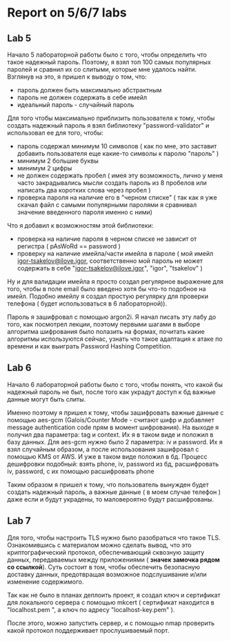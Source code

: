 # Report on 5/6/7 labs

## Lab 5
Начало 5 лабораторной работы было с того, чтобы определить что такое надежный пароль. Поэтому, я взял топ 100 самых популярных паролей и сравнил их со слитыми, которые мне удалось найти. Взглянув на это, я пришел к выводу о том, что:
- пароль должен быть максимально абстрактным
- пароль не должен содержать в себе имейл
- идеальный пароль - случайный пароль

Для того чтобы максимально приблизить пользователя к тому, чтобы создать надежный пароль я взял библиотеку "password-validator" и использовал ее для того, чтобы:
- пароль содержал минимум 10 символов ( как по мне, это заставит добавить пользователя еще какие-то символы к паролю "пароль" )
- минимум 2 большие буквы
- минимум 2 цифры
- не должен содержать пробел ( имея эту возможность, лично у меня часто закрадывались мысли создать пароль из 8 пробелов или написать два коротких слова через пробел )
- проверка пароля на наличие его в "черном списке" ( так как я уже скачал файл с самыми популярными паролями я сравнивал значение введенного пароля именно с ними)

Что я добавил к возможностям этой библиотеки:
- проверка на наличие пароля в черном списке не зависит от регистра ( pAsWoRd == password )
- проверку на наличие имейла/части имейла в пароле ( мой имейл igor-tsakelov@ilove.igor, соответственно мой пароль не может содержать в себе "igor-tsakelov@ilove.igor", "igor", "tsakelov" )

Ну и для валидации имейла я просто создал регулярное выражение для того, чтобы в поле email было введено хотя бы что-то подобное на имейл.
Подобно имейлу я создал простую регулярку для проверки телефона ( будет использоваться в 6 лабораторной)).

Пароль я зашифровал с помощью argon2i. Я начал писать эту лабу до того, как посмотрел лекции, поэтому первыми шагами в выборе алгоритма шифрования было полазить на формах, почитать какие алгоритмы используются сейчас, узнать что такое адаптация к атаке по времени и как выиграть Password Hashing Competition.

## Lab 6
Начало 6 лабораторной работы было с того, чтобы понять, что какой бы надежный пароль не был, после того как украдут доступ к бд важные данные могут быть слиты.

Именно поэтому я пришел к тому, чтобы зашифровать важные данные с помощью aes-gcm (Galois/Counter Mode - считают шифр и добавляет message authentication code прям в момент шифрования). На выходе я получил два параметра: tag и context. Их я в таком виде и положил в базу данных. Для aes-gcm нужно было 2 параметра: iv и password. Их я взял случайным образом, а после использования зашифровал с помощью KMS от AWS. И уже в таком виде положил в бд.
Процесс дешифровки подобный: взять phone, iv, password из бд, расшифровать iv, password, с их помощью расшифровать phone

Таким образом я пришел к тому, что пользователь вынужден будет создать надежный пароль, а важные данные ( в моем случае телефон ) даже если и будут украдены, то маловероятно будут расшифрованы.

## Lab 7

Для того, чтобы настроить TLS нужно было разобраться что такое TLS. Ознакомившись с материалом можно сделать вывод, что это криптографический протокол, обеспечивающий сквозную защиту данных, передаваемых между приложениями ( **значек замочка рядом со ссылкой**). Суть состоит в том, чтобы обеспечить безопасную доставку данных, предотвращая возможное подслушивание и/или изменение содержимого.

Так как не было в планах деплоить проект, я создал ключ и сертификат для локального сервера с помощью mkcert ( сертификат находится в  "localhost.pem
", а ключ по адресу "localhost-key.pem" ).

После этого, можно запустить сервер, и с помощью nmap проверить какой протокол поддерживает прослушиваемый порт.


